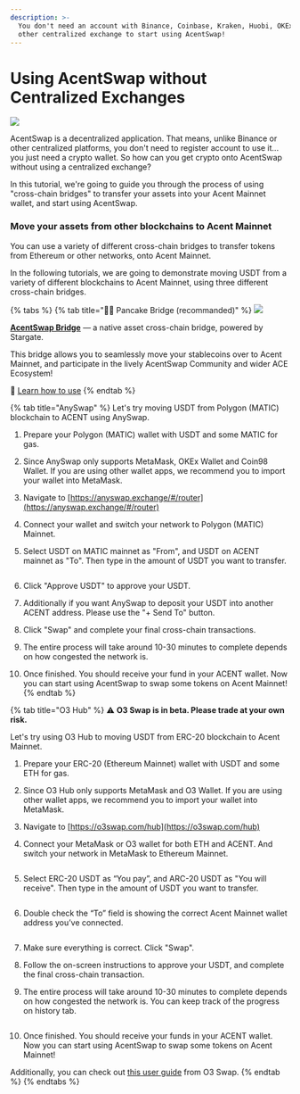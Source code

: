 ```yaml
---
description: >-
  You don't need an account with Binance, Coinbase, Kraken, Huobi, OKEx or any
  other centralized exchange to start using AcentSwap!
---
```


# Using AcentSwap without Centralized Exchanges

![](<../.gitbook/assets/how-to-pancakeswap-without-cex-header (1).png>)

AcentSwap is a decentralized application. That means, unlike Binance or other centralized platforms, you don't need to register account to use it... you just need a crypto wallet. So how can you get crypto onto AcentSwap without using a centralized exchange?

In this tutorial, we're going to guide you through the process of using "cross-chain bridges" to transfer your assets into your Acent Mainnet wallet, and start using AcentSwap.

### **Move your assets from other blockchains to Acent Mainnet**

You can use a variety of different cross-chain bridges to transfer tokens from Ethereum or other networks, onto Acent Mainnet.

In the following tutorials, we are going to demonstrate moving USDT from a variety of different blockchains to Acent Mainnet, using three different cross-chain bridges.

{% tabs %}
{% tab title="🥞🌉 Pancake Bridge (recommanded)" %}
![](../.gitbook/assets/image.png)

[**AcentSwap Bridge**](http://bridge.pancakeswap.finance) — a native asset cross-chain bridge, powered by Stargate.

This bridge allows you to seamlessly move your stablecoins over to Acent Mainnet, and participate in the lively AcentSwap Community and wider ACE Ecosystem!

📖 [Learn how to use](https://medium.com/pancakeswap/launching-pancakeswap-bridge-a-partnership-with-stargate-21c1c9f491a8)
{% endtab %}

{% tab title="AnySwap" %}
Let's try moving USDT from Polygon (MATIC) blockchain to ACENT using AnySwap.

1. Prepare your Polygon (MATIC) wallet with USDT and some MATIC for gas.
2. Since AnySwap only supports MetaMask, OKEx Wallet and Coin98 Wallet. If you are using other wallet apps, we recommend you to import your wallet into MetaMask.
3. Navigate to [https://anyswap.exchange/#/router](https://anyswap.exchange/#/router)
4. Connect your wallet and switch your network to Polygon (MATIC) Mainnet.
5.  Select USDT on MATIC mainnet as "From", and USDT on ACENT mainnet as "To". Then type in the amount of USDT you want to transfer.

    <img src="../.gitbook/assets/MBP3-2021.10.19-055554AM-Google Chrome_AnySwap - Cross Chain Protocol (1).png" alt="" data-size="original">
6. Click "Approve USDT" to approve your USDT.
7. Additionally if you want AnySwap to deposit your USDT into another ACENT address. Please use the "+ Send To" button.
8. Click "Swap" and complete your final cross-chain transactions.
9. The entire process will take around 10-30 minutes to complete depends on how congested the network is.
10. Once finished. You should receive your fund in your ACENT wallet. Now you can start using AcentSwap to swap some tokens on Acent Mainnet!
{% endtab %}

{% tab title="O3 Hub" %}
⚠️ **O3 Swap is in beta. Please trade at your own risk.**

Let's try using O3 Hub to moving USDT from ERC-20 blockchain to Acent Mainnet.

1. Prepare your ERC-20 (Ethereum Mainnet) wallet with USDT and some ETH for gas.
2. Since O3 Hub only supports MetaMask and O3 Wallet. If you are using other wallet apps, we recommend you to import your wallet into MetaMask.
3. Navigate to [https://o3swap.com/hub](https://o3swap.com/hub)
4.  Connect your MetaMask or O3 wallet for both ETH and ACENT. And switch your network in MetaMask to Ethereum Mainnet.

    <img src="../.gitbook/assets/MBP3-2021.10.19-054852AM-Google Chrome_O3swap.png" alt="" data-size="original">
5.  Select ERC-20 USDT as “You pay”, and ARC-20 USDT as "You will receive". Then type in the amount of USDT you want to transfer.

    <img src="../.gitbook/assets/MBP3-2021.10.19-053358AM-Google Chrome_O3swap.png" alt="" data-size="original">
6.  Double check the “To” field is showing the correct Acent Mainnet wallet address you’ve connected.

    <img src="../.gitbook/assets/MBP3-2021.10.19-053441AM-Google Chrome_O3swap (1).png" alt="" data-size="original">
7. Make sure everything is correct. Click "Swap".
8. Follow the on-screen instructions to approve your USDT, and complete the final cross-chain transaction.
9.  The entire process will take around 10-30 minutes to complete depends on how congested the network is. You can keep track of the progress on history tab.

    <img src="../.gitbook/assets/MBP3-2021.10.19-054520AM-Google Chrome_O3swap (1).png" alt="" data-size="original">
10. Once finished. You should receive your funds in your ACENT wallet. Now you can start using AcentSwap to swap some tokens on Acent Mainnet!

Additionally, you can check out [this user guide](https://docs.o3swap.com/o3-swap-user-guide/hub#2.-hub-swap) from O3 Swap.
{% endtab %}
{% endtabs %}
